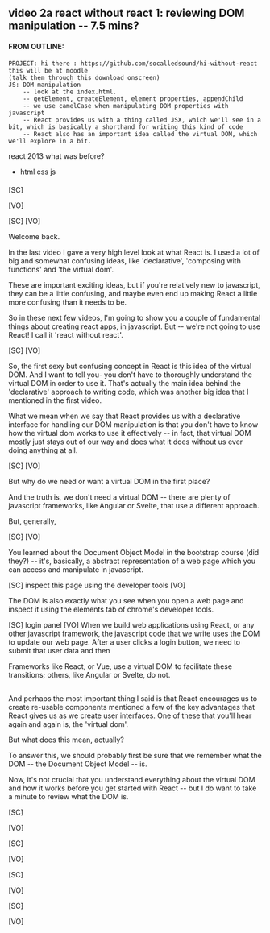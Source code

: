 ## video 2a react without react 1: reviewing DOM manipulation -- 7.5 mins?

#### FROM OUTLINE:

    PROJECT: hi there : https://github.com/socalledsound/hi-without-react
    this will be at moodle
    (talk them through this download onscreen)
    JS: DOM manipulation
        -- look at the index.html.
        -- getElement, createElement, element properties, appendChild
        -- we use camelCase when manipulating DOM properties with javascript
        -- React provides us with a thing called JSX, which we'll see in a bit, which is basically a shorthand for writing this kind of code
        -- React also has an important idea called the virtual DOM, which we'll explore in a bit.

react 2013 what was before?

- html css js

####

[SC]

[VO]

[SC]
[VO]

Welcome back.

In the last video I gave a very high level look at what React is. I used a lot of big and somewhat confusing ideas, like 'declarative', 'composing with functions' and 'the virtual dom'.

These are important exciting ideas, but if you're relatively new to javascript, they can be a little confusing, and maybe even end up making React a little more confusing than it needs to be.

So in these next few videos, I'm going to show you a couple of fundamental things about creating react apps, in javascript. But -- we're not going to use React! I call it 'react without react'.

[SC]
[VO]

So, the first sexy but confusing concept in React is this idea of the virtual DOM. And I want to tell you- you don't have to thoroughly understand the virtual DOM in order to use it. That's actually the main idea behind the 'declarative' approach to writing code, which was another big idea that I mentioned in the first video.

What we mean when we say that React provides us with a declarative interface for handling our DOM manipulation is that you don't have to know how the virtual dom works to use it effectively -- in fact, that virtual DOM mostly just stays out of our way and does what it does without us ever doing anything at all.

[SC]
[VO]

But why do we need or want a virtual DOM in the first place?

And the truth is, we don't need a virtual DOM -- there are plenty of javascript frameworks, like Angular or Svelte, that use a different approach.

But, generally,

<!-- But one thing you absolutely should be familiar with before you write React applications is...what this new approach of useing a virtual DOM is replacing. In other words, manipulating the DOM in javascript. -->

[SC]
[VO]

You learned about the Document Object Model in the bootstrap course (did they?) -- it's, basically, a abstract representation of a web page which you can access and manipulate in javascript.

[SC]
inspect this page using the developer tools
[VO]

The DOM is also exactly what you see when you open a web page and inspect it using the elements tab of chrome's developer tools.

[SC]
login panel
[VO]
When we build web applications using React, or any other javascript framework, the javascript code that we write uses the DOM to update our web page. After a user clicks a login button, we need to submit that user data and then

Frameworks like React, or Vue, use a virtual DOM to facilitate these transitions; others, like
Angular or Svelte, do not.

##

##

And perhaps the most important thing I said is that React encourages us to create re-usable components
mentioned a few of the key advantages that React gives us as we create user interfaces. One of these that you'll hear again and again is, the 'virtual dom'.

But what does this mean, actually?

To answer this, we should probably first be sure that we remember what the DOM -- the Document Object Model -- is.

Now, it's not crucial that you understand everything about the virtual DOM and how it works before you get started with React -- but I do want to take a minute to review what the DOM is.

[SC]

[VO]

[SC]

[VO]

[SC]

[VO]

[SC]

[VO]
